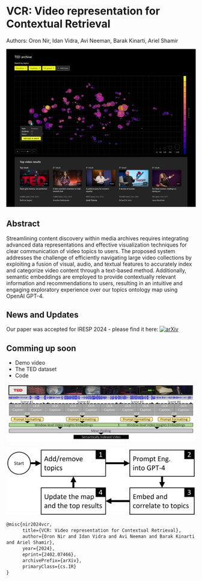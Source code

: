 # VCR: Video representation for Contextual Retrieval
Authors: Oron Nir, Idan Vidra, Avi Neeman, Barak Kinarti, Ariel Shamir

![Our Topics-Map](https://github.com/oronnir/VCR/blob/main/ArchiveExplorer-04.png?raw=true "Our Topics-Map")

## Abstract
Streamlining content discovery within media archives requires integrating advanced data representations and effective visualization techniques for clear communication of video topics to users. The proposed system addresses the challenge of efficiently navigating large video collections by exploiting a fusion of visual, audio, and textual features to accurately index and categorize video content through a text-based method. Additionally, semantic embeddings are employed to provide contextually relevant information and recommendations to users, resulting in an intuitive and engaging exploratory experience over our topics ontology map using OpenAI GPT-4.

## News and Updates
Our paper was accepted for IRESP 2024 - please find it here: [![arXiv](https://img.shields.io/badge/arXiv-2402.07466-b31b1b.svg)](https://arxiv.org/abs/2402.07466)

## Comming up soon
* Demo video
* The TED dataset
* Code

![Our Topics-Map](https://github.com/oronnir/VCR/blob/main/MethodArchitecture.png?raw=true "Text-based Video Embedding")


![System Architecture](https://github.com/oronnir/VCR/blob/main/UX_flow_chart.png?raw=true "System Architecture")


```
@misc{nir2024vcr,
      title={VCR: Video representation for Contextual Retrieval}, 
      author={Oron Nir and Idan Vidra and Avi Neeman and Barak Kinarti and Ariel Shamir},
      year={2024},
      eprint={2402.07466},
      archivePrefix={arXiv},
      primaryClass={cs.IR}
}
```
